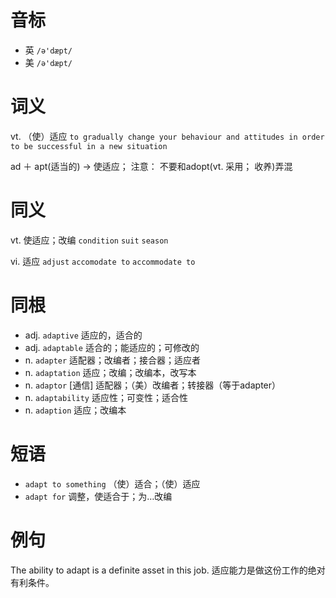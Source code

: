 # 音标

- 英 `/ə'dæpt/`
- 美 `/ə'dæpt/`

# 词义

vt. （使）适应
`to gradually change your behaviour and attitudes in order to be successful in a new situation`



ad ＋ apt(适当的) → 使适应； 注意： 不要和adopt(vt. 采用； 收养)弄混

# 同义

vt. 使适应；改编
`condition` `suit` `season`

vi. 适应
`adjust` `accomodate to` `accommodate to`

# 同根

- adj. `adaptive` 适应的，适合的
- adj. `adaptable` 适合的；能适应的；可修改的
- n. `adapter` 适配器；改编者；接合器；适应者
- n. `adaptation` 适应；改编；改编本，改写本
- n. `adaptor` [通信] 适配器；（美）改编者；转接器（等于adapter）
- n. `adaptability` 适应性；可变性；适合性
- n. `adaption` 适应；改编本

# 短语

- `adapt to something` （使）适合；（使）适应
- `adapt for` 调整，使适合于；为…改编

# 例句

The ability to adapt is a definite asset in this job.
适应能力是做这份工作的绝对有利条件。


